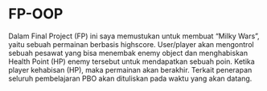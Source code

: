 # FP-OOP
Dalam Final Project (FP) ini saya memustukan untuk membuat “Milky Wars”, yaitu sebuah permainan berbasis highscore. User/player akan mengontrol sebuah pesawat yang bisa menembak enemy object dan menghabiskan Health Point (HP) enemy tersebut untuk mendapatkan sebuah poin. Ketika player kehabisan (HP), maka permainan akan berakhir.
Terkait penerapan seluruh pembelajaran PBO akan dituliskan pada waktu yang akan datang. 
